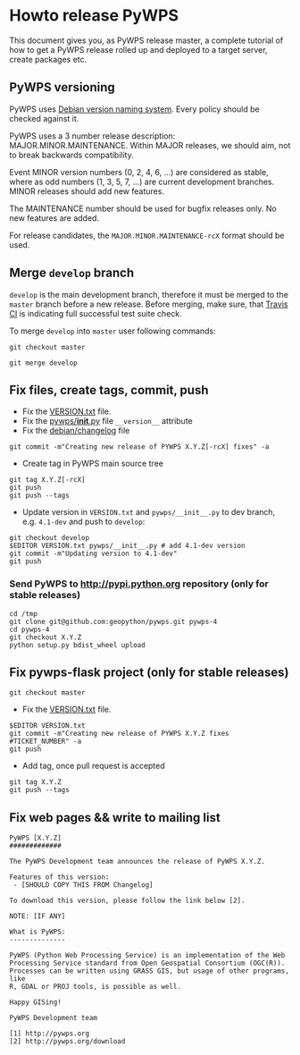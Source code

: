 # Howto release PyWPS

This document gives you, as PyWPS release master, a complete tutorial of how to get
a PyWPS release rolled up and deployed to a target server, create packages etc.

## PyWPS versioning

PyWPS uses [Debian version naming system](https://www.debian.org/doc/debian-policy/ch-controlfields.html#s-f-Version). 
Every policy should be checked against it.

PyWPS uses a 3 number release description: MAJOR.MINOR.MAINTENANCE. Within MAJOR
releases, we should aim, not to break backwards compatibility.

Event MINOR version numbers (0, 2, 4, 6, ...) are considered as stable, where as
odd numbers (1, 3, 5, 7, ...) are current development branches. MINOR releases
should add new features.

The MAINTENANCE number should be used for bugfix releases only. No new features 
are added.

For release candidates, the `MAJOR.MINOR.MAINTENANCE-rcX` format should be used.

## Merge `develop` branch

`develop` is the main development branch, therefore it must be merged to the 
`master` branch before a new release. Before merging, make sure, that [Travis CI](https://travis-ci.org/geopython/pywps) is indicating full successful test suite check.

To merge `develop` into `master` user following commands:

```
git checkout master

git merge develop
```


## Fix files, create tags, commit, push

* Fix the [VERSION.txt](https://github.com/geopython/pywps/blob/master/VERSION.txt) file.
* Fix the [pywps/__init__.py](https://github.com/geopython/pywps/blob/master/pywps/__init__.py) file `__version__` attribute
* Fix the [debian/changelog](https://github.com/geopython/pywps/blob/master/debian/changelog) file

```
git commit -m"Creating new release of PYWPS X.Y.Z[-rcX] fixes" -a
```

* Create tag in PyWPS main source tree

```
git tag X.Y.Z[-rcX]
git push
git push --tags
```

* Update version in `VERSION.txt` and `pywps/__init__.py` to dev branch, e.g.
`4.1-dev` and push to `develop`:

```
git checkout develop
$EDITOR VERSION.txt pywps/__init__.py # add 4.1-dev version
git commit -m"Updating version to 4.1-dev"
git push
```

### Send PyWPS to http://pypi.python.org repository (only for stable releases)

```
cd /tmp
git clone git@github.com:geopython/pywps.git pywps-4
cd pywps-4
git checkout X.Y.Z
python setup.py bdist_wheel upload
```

## Fix pywps-flask project (only for stable releases)

```
git checkout master
```
* Fix the [VERSION.txt](https://github.com/geopython/pywps-flask/blob/master/VERSION.txt) file.

```
$EDITOR VERSION.txt
git commit -m"Creating new release of PYWPS X.Y.Z fixes #TICKET_NUMBER" -a
git push
```

* Add tag, once pull request is accepted

```
git tag X.Y.Z
git push --tags
```

## Fix web pages && write to mailing list

```
PyWPS [X.Y.Z]
#############

The PyWPS Development team announces the release of PyWPS X.Y.Z.

Features of this version:
 - [SHOULD COPY THIS FROM Changelog]

To download this version, please follow the link below [2].

NOTE: [IF ANY]

What is PyWPS:
--------------

PyWPS (Python Web Processing Service) is an implementation of the Web
Processing Service standard from Open Geospatial Consortium (OGC(R)). 
Processes can be written using GRASS GIS, but usage of other programs, like
R, GDAL or PROJ tools, is possible as well.

Happy GISing!

PyWPS Development team

[1] http://pywps.org
[2] http://pywps.org/download
```
